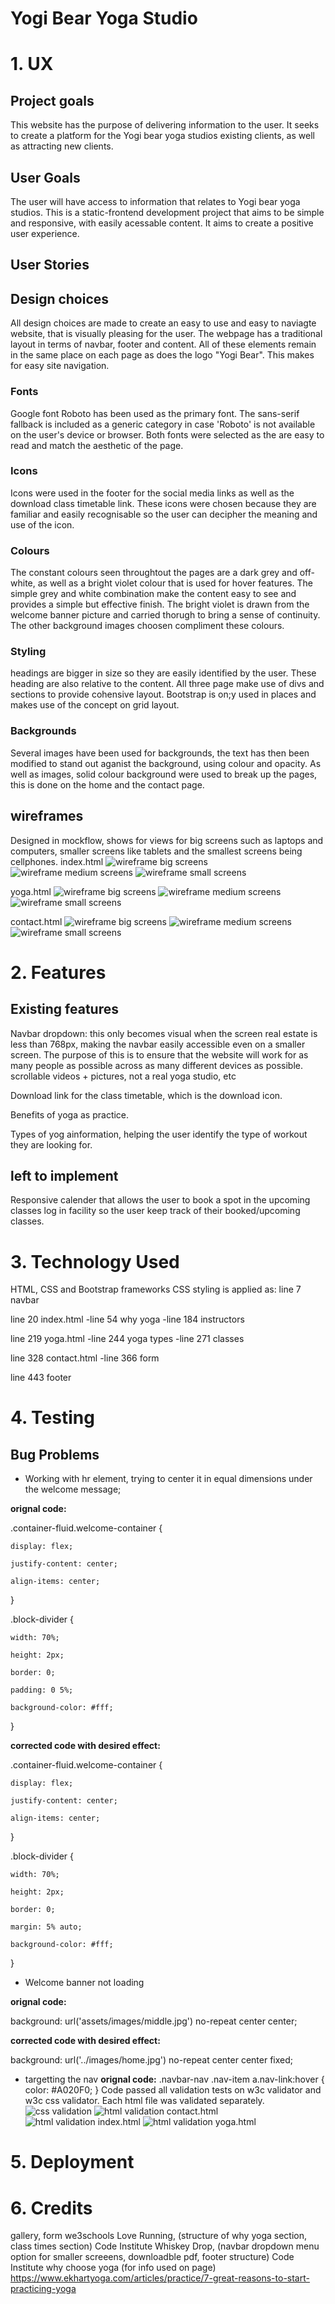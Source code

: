 # Yogi Bear Yoga Studio

# 1. UX

## Project goals

This website has the purpose of delivering information to the user.
It seeks to create a platform for the Yogi bear yoga studios existing clients, as well as attracting new clients.

## User Goals

The user will have access to information that relates to Yogi bear yoga studios.
This is a static-frontend development project that aims to be simple and responsive, with easily acessable content.
It aims to create a positive user experience.

## User Stories


## Design choices

All design choices are made to create an easy to use and easy to naviagte website, that is visually pleasing for the user. 
The webpage has a traditional layout in terms of navbar, footer and content. All of these elements remain in the same place on each page as does the logo "Yogi Bear". This makes for easy site navigation.

### Fonts
Google font Roboto has been used as the primary font. The sans-serif fallback is included as a generic category in case 'Roboto' is not available on the user's device or browser. Both fonts were selected as the are easy to read and match the aesthetic of the page.

### Icons
Icons were used in the footer for the social media links as well as the download class timetable link. These icons were chosen because they are familiar and easily recognisable so the user can decipher the meaning and use of the icon. 

### Colours
The constant colours seen throughtout the pages are a dark grey and off-white, as well as a bright violet colour that is used for hover features.
The simple grey and white combination make the content easy to see and provides a simple but effective finish. The bright violet is drawn from the welcome banner picture and carried thorugh to bring a sense of continuity. The other background images choosen compliment these colours.

### Styling
headings are bigger in size so they are easily identified by the user. These heading are also relative to the content. All three page make use of divs and sections to provide cohensive layout. Bootstrap is on;y used in places and makes use of the concept on grid layout.
### Backgrounds
Several images have been used for backgrounds, the text has then been modified to stand out aganist the background, using colour and opacity. As well as images, solid colour background were used to break up the pages, this is done on the home and the contact page. 
## wireframes
Designed in mockflow, shows for views for big screens such as laptops and computers, smaller screens like tablets and the smallest screens being cellphones.
index.html
![wireframe big screens](https://github.com/RHuebsch13/YogiBear/blob/main/readme%20docs/homew.png?raw=true)
![wireframe medium screens](https://github.com/RHuebsch13/YogiBear/blob/main/readme%20docs/homet.png?raw=true)
![wireframe small screens](https://github.com/RHuebsch13/YogiBear/blob/main/readme%20docs/homep.png?raw=true)

yoga.html
![wireframe big screens](https://github.com/RHuebsch13/YogiBear/blob/main/readme%20docs/yogaw.png?raw=true)
![wireframe medium screens](https://github.com/RHuebsch13/YogiBear/blob/main/readme%20docs/yogat.png?raw=true)
![wireframe small screens](https://github.com/RHuebsch13/YogiBear/blob/main/readme%20docs/yogap.png?raw=true)

contact.html
![wireframe big screens](https://github.com/RHuebsch13/YogiBear/blob/main/readme%20docs/contactw.png?raw=true)
![wireframe medium screens](https://github.com/RHuebsch13/YogiBear/blob/main/readme%20docs/contactt.png?raw=true)
![wireframe small screens](https://github.com/RHuebsch13/YogiBear/blob/main/readme%20docs/contactp.png?raw=true)

# 2. Features

## Existing features

Navbar dropdown: this only becomes visual when the screen real estate is less than 768px, making the navbar easily accessible even on a smaller screen. The purpose of this is to ensure that the website will work for as many people as possible across as many different devices as possible. scrollable videos + pictures, not a real yoga studio, etc

Download link for the class timetable, which is the download icon.

Benefits of yoga as practice.

Types of yog ainformation, helping the user identify the type of workout they are looking for.

## left to implement
Responsive calender that allows the user to book a spot in the upcoming classes
log in facility so the user keep track of their booked/upcoming classes.

# 3. Technology Used

HTML, CSS and Bootstrap frameworks
CSS styling is applied as:
line 7 navbar

line 20 index.html
-line 54 why yoga 
-line 184 instructors

line 219 yoga.html
-line 244 yoga types
-line 271 classes 

line 328 contact.html
-line 366 form

line 443 footer

# 4. Testing
## Bug Problems
- Working with hr element, trying to center it in equal dimensions under the welcome message;

**orignal code:**

.container-fluid.welcome-container {

    display: flex;

    justify-content: center;

    align-items: center;
}


.block-divider {

    width: 70%;

    height: 2px;

    border: 0;

    padding: 0 5%;

    background-color: #fff;

}

**corrected code with desired effect:**

.container-fluid.welcome-container {

    display: flex;

    justify-content: center;

    align-items: center;
}


.block-divider {

    width: 70%;

    height: 2px;

    border: 0;

    margin: 5% auto;

    background-color: #fff;
}

- Welcome banner not loading

**orignal code:**

background: url('assets/images/middle.jpg') no-repeat center center;

**corrected code with desired effect:**

background: url('../images/home.jpg') no-repeat center center fixed;

- targetting the nav
**orignal code:**
.navbar-nav .nav-item a.nav-link:hover {
    color: #A020F0;
}
Code passed all validation tests on w3c validator and w3c css validator. Each html file was validated separately.
![css validation](https://github.com/RHuebsch13/YogiBear/blob/main/readme%20docs/cssval.png?raw=true)
![html validation contact.html](https://github.com/RHuebsch13/YogiBear/blob/main/readme%20docs/htmlcontact.png?raw=true)
![html validation index.html](https://github.com/RHuebsch13/YogiBear/blob/main/readme%20docs/htmlindex.png?raw=true)
![html validation yoga.html](https://github.com/RHuebsch13/YogiBear/blob/main/readme%20docs/htmlyoga.png?raw=true)
# 5. Deployment

# 6. Credits

gallery, form we3schools
Love Running, (structure of why yoga section, class times section) Code Institute
Whiskey Drop, (navbar dropdown menu option for smaller screeens, downloadble pdf, footer structure) Code Institute
why choose yoga (for info used on page) https://www.ekhartyoga.com/articles/practice/7-great-reasons-to-start-practicing-yoga
